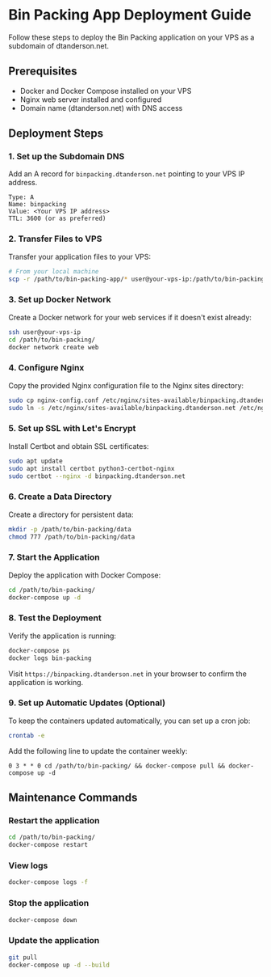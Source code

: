 # Bin Packing App Deployment Guide

Follow these steps to deploy the Bin Packing application on your VPS as a subdomain of dtanderson.net.

## Prerequisites
- Docker and Docker Compose installed on your VPS
- Nginx web server installed and configured
- Domain name (dtanderson.net) with DNS access

## Deployment Steps

### 1. Set up the Subdomain DNS

Add an A record for `binpacking.dtanderson.net` pointing to your VPS IP address.

```
Type: A
Name: binpacking
Value: <Your VPS IP address>
TTL: 3600 (or as preferred)
```

### 2. Transfer Files to VPS

Transfer your application files to your VPS:

```bash
# From your local machine
scp -r /path/to/bin-packing-app/* user@your-vps-ip:/path/to/bin-packing/
```

### 3. Set up Docker Network

Create a Docker network for your web services if it doesn't exist already:

```bash
ssh user@your-vps-ip
cd /path/to/bin-packing/
docker network create web
```

### 4. Configure Nginx

Copy the provided Nginx configuration file to the Nginx sites directory:

```bash
sudo cp nginx-config.conf /etc/nginx/sites-available/binpacking.dtanderson.net
sudo ln -s /etc/nginx/sites-available/binpacking.dtanderson.net /etc/nginx/sites-enabled/
```

### 5. Set up SSL with Let's Encrypt

Install Certbot and obtain SSL certificates:

```bash
sudo apt update
sudo apt install certbot python3-certbot-nginx
sudo certbot --nginx -d binpacking.dtanderson.net
```

### 6. Create a Data Directory

Create a directory for persistent data:

```bash
mkdir -p /path/to/bin-packing/data
chmod 777 /path/to/bin-packing/data
```

### 7. Start the Application

Deploy the application with Docker Compose:

```bash
cd /path/to/bin-packing/
docker-compose up -d
```

### 8. Test the Deployment

Verify the application is running:

```bash
docker-compose ps
docker logs bin-packing
```

Visit `https://binpacking.dtanderson.net` in your browser to confirm the application is working.

### 9. Set up Automatic Updates (Optional)

To keep the containers updated automatically, you can set up a cron job:

```bash
crontab -e
```

Add the following line to update the container weekly:

```
0 3 * * 0 cd /path/to/bin-packing/ && docker-compose pull && docker-compose up -d
```

## Maintenance Commands

### Restart the application
```bash
cd /path/to/bin-packing/
docker-compose restart
```

### View logs
```bash
docker-compose logs -f
```

### Stop the application
```bash
docker-compose down
```

### Update the application
```bash
git pull
docker-compose up -d --build
``` 